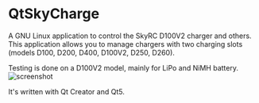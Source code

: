# QtSkyCharge
A GNU Linux application to control the SkyRC D100V2 charger and others.
This application allows you to manage chargers with two charging slots (models D100, D200, D400, D100V2, D250, D260).

Testing is done on a D100V2 model, mainly for LiPo and NiMH battery.
![screenshot](https://i.servimg.com/u/f59/19/36/68/94/qtskyc10.png)

It's written with Qt Creator and Qt5.
